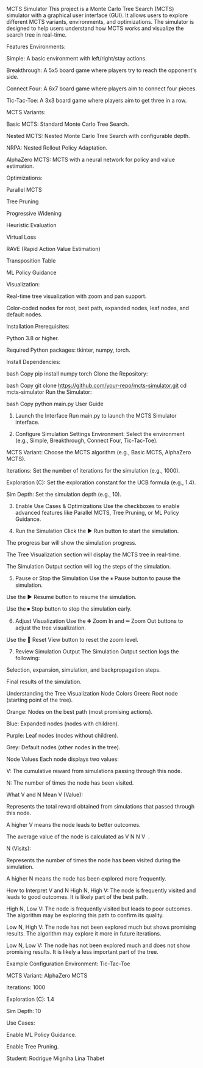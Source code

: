 MCTS Simulator
This project is a Monte Carlo Tree Search (MCTS) simulator with a graphical user interface (GUI). It allows users to explore different MCTS variants, environments, and optimizations. The simulator is designed to help users understand how MCTS works and visualize the search tree in real-time.

Features
Environments:

Simple: A basic environment with left/right/stay actions.

Breakthrough: A 5x5 board game where players try to reach the opponent's side.

Connect Four: A 6x7 board game where players aim to connect four pieces.

Tic-Tac-Toe: A 3x3 board game where players aim to get three in a row.

MCTS Variants:

Basic MCTS: Standard Monte Carlo Tree Search.

Nested MCTS: Nested Monte Carlo Tree Search with configurable depth.

NRPA: Nested Rollout Policy Adaptation.

AlphaZero MCTS: MCTS with a neural network for policy and value estimation.

Optimizations:

Parallel MCTS

Tree Pruning

Progressive Widening

Heuristic Evaluation

Virtual Loss

RAVE (Rapid Action Value Estimation)

Transposition Table

ML Policy Guidance

Visualization:

Real-time tree visualization with zoom and pan support.

Color-coded nodes for root, best path, expanded nodes, leaf nodes, and default nodes.

Installation
Prerequisites:

Python 3.8 or higher.

Required Python packages: tkinter, numpy, torch.

Install Dependencies:

bash
Copy
pip install numpy torch
Clone the Repository:

bash
Copy
git clone https://github.com/your-repo/mcts-simulator.git
cd mcts-simulator
Run the Simulator:

bash
Copy
python main.py
User Guide
1. Launch the Interface
Run main.py to launch the MCTS Simulator interface.

2. Configure Simulation Settings
Environment: Select the environment (e.g., Simple, Breakthrough, Connect Four, Tic-Tac-Toe).

MCTS Variant: Choose the MCTS algorithm (e.g., Basic MCTS, AlphaZero MCTS).

Iterations: Set the number of iterations for the simulation (e.g., 1000).

Exploration (C): Set the exploration constant for the UCB formula (e.g., 1.4).

Sim Depth: Set the simulation depth (e.g., 10).

3. Enable Use Cases & Optimizations
Use the checkboxes to enable advanced features like Parallel MCTS, Tree Pruning, or ML Policy Guidance.

4. Run the Simulation
Click the ▶ Run button to start the simulation.

The progress bar will show the simulation progress.

The Tree Visualization section will display the MCTS tree in real-time.

The Simulation Output section will log the steps of the simulation.

5. Pause or Stop the Simulation
Use the ⏸ Pause button to pause the simulation.

Use the ▶ Resume button to resume the simulation.

Use the ⏹ Stop button to stop the simulation early.

6. Adjust Visualization
Use the ➕ Zoom In and ➖ Zoom Out buttons to adjust the tree visualization.

Use the 🔄 Reset View button to reset the zoom level.

7. Review Simulation Output
The Simulation Output section logs the following:

Selection, expansion, simulation, and backpropagation steps.

Final results of the simulation.

Understanding the Tree Visualization
Node Colors
Green: Root node (starting point of the tree).

Orange: Nodes on the best path (most promising actions).

Blue: Expanded nodes (nodes with children).

Purple: Leaf nodes (nodes without children).

Grey: Default nodes (other nodes in the tree).

Node Values
Each node displays two values:

V: The cumulative reward from simulations passing through this node.

N: The number of times the node has been visited.

What V and N Mean
V (Value):

Represents the total reward obtained from simulations that passed through this node.

A higher V means the node leads to better outcomes.

The average value of the node is calculated as 
V
N
N
V
​
 .

N (Visits):

Represents the number of times the node has been visited during the simulation.

A higher N means the node has been explored more frequently.

How to Interpret V and N
High N, High V:
The node is frequently visited and leads to good outcomes. It is likely part of the best path.

High N, Low V:
The node is frequently visited but leads to poor outcomes. The algorithm may be exploring this path to confirm its quality.

Low N, High V:
The node has not been explored much but shows promising results. The algorithm may explore it more in future iterations.

Low N, Low V:
The node has not been explored much and does not show promising results. It is likely a less important part of the tree.

Example Configuration
Environment: Tic-Tac-Toe

MCTS Variant: AlphaZero MCTS

Iterations: 1000

Exploration (C): 1.4

Sim Depth: 10

Use Cases:

Enable ML Policy Guidance.

Enable Tree Pruning.



Student:
  Rodrigue Migniha
  Lina Thabet
  